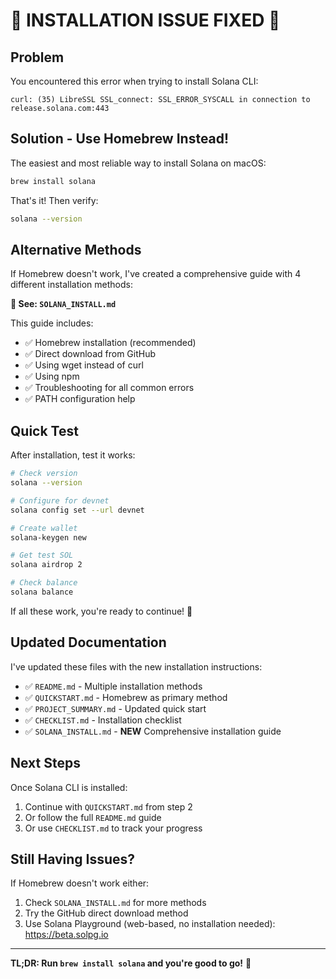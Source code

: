 # 🚨 INSTALLATION ISSUE FIXED 🚨

## Problem
You encountered this error when trying to install Solana CLI:
```
curl: (35) LibreSSL SSL_connect: SSL_ERROR_SYSCALL in connection to release.solana.com:443
```

## Solution - Use Homebrew Instead!

The easiest and most reliable way to install Solana on macOS:

```bash
brew install solana
```

That's it! Then verify:
```bash
solana --version
```

## Alternative Methods

If Homebrew doesn't work, I've created a comprehensive guide with 4 different installation methods:

**📖 See: `SOLANA_INSTALL.md`**

This guide includes:
- ✅ Homebrew installation (recommended)
- ✅ Direct download from GitHub
- ✅ Using wget instead of curl
- ✅ Using npm
- ✅ Troubleshooting for all common errors
- ✅ PATH configuration help

## Quick Test

After installation, test it works:

```bash
# Check version
solana --version

# Configure for devnet
solana config set --url devnet

# Create wallet
solana-keygen new

# Get test SOL
solana airdrop 2

# Check balance
solana balance
```

If all these work, you're ready to continue! 🚀

## Updated Documentation

I've updated these files with the new installation instructions:
- ✅ `README.md` - Multiple installation methods
- ✅ `QUICKSTART.md` - Homebrew as primary method
- ✅ `PROJECT_SUMMARY.md` - Updated quick start
- ✅ `CHECKLIST.md` - Installation checklist
- ✅ `SOLANA_INSTALL.md` - **NEW** Comprehensive installation guide

## Next Steps

Once Solana CLI is installed:

1. Continue with `QUICKSTART.md` from step 2
2. Or follow the full `README.md` guide
3. Or use `CHECKLIST.md` to track your progress

## Still Having Issues?

If Homebrew doesn't work either:
1. Check `SOLANA_INSTALL.md` for more methods
2. Try the GitHub direct download method
3. Use Solana Playground (web-based, no installation needed): https://beta.solpg.io

---

**TL;DR: Run `brew install solana` and you're good to go!** 🎉
